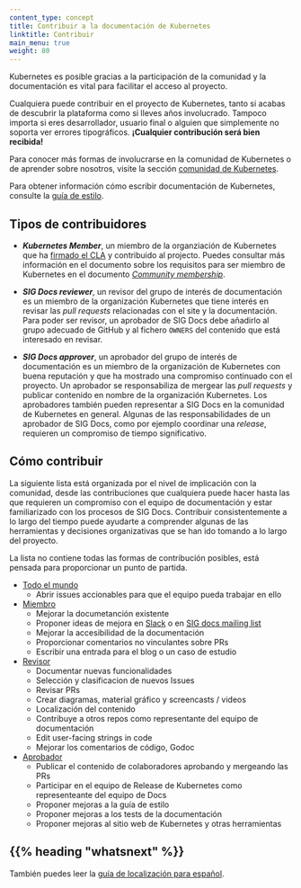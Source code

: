 ```yaml
---
content_type: concept
title: Contribuir a la documentación de Kubernetes
linktitle: Contribuir
main_menu: true
weight: 80
---
```


<!-- overview -->

Kubernetes es posible gracias a la participación de la comunidad y la
documentación es vital para facilitar el acceso al proyecto.

Cualquiera puede contribuir en el proyecto de Kubernetes, tanto si acabas de
descubrir la plataforma como si lleves años involucrado. Tampoco importa si
eres desarrollador, usuario final o alguien que simplemente no soporta ver
errores tipográficos. **¡Cualquier contribución será bien recibida!**

Para conocer más formas de involucrarse en la comunidad de Kubernetes o de
aprender sobre nosotros, visite la sección [comunidad de Kubernetes](/community/).

Para obtener información cómo escribir documentación de Kubernetes,
consulte la [guía de estilo](/docs/contribute/style/style-guide/).

<!-- body -->

## Tipos de contribuidores

- _**Kubernetes Member**_, un miembro de la organziación de Kubernetes que ha
  [firmado el CLA](/docs/contribute/start#sign-the-cla) y contribuido al projecto.
  Puedes consultar más información en el documento sobre los requisitos para ser
  miembro de Kubernetes en el documento _[Community membership](https://github.com/kubernetes/community/blob/master/community-membership.md)_.

- _**SIG Docs reviewer**_, un revisor del grupo de interés de documentación es
  un miembro de la organización Kubernetes que tiene interés en revisar las
  _pull requests_ relacionadas con el site y la documentación. Para poder ser
  revisor, un aprobador de SIG Docs debe añadirlo al grupo adecuado de GitHub y
  al fichero `OWNERS` del contenido que está interesado en revisar.

- _**SIG Docs approver**_, un aprobador del grupo de interés de documentación
  es un miembro de la organización de Kubernetes con buena reputación y que ha
  mostrado una compromiso continuado con el proyecto.
  Un aprobador se responsabiliza de mergear las _pull requests_ y publicar
  contenido en nombre de la organización Kubernetes. Los aprobadores también
  pueden representar a SIG Docs en la comunidad de Kubernetes en general.
  Algunas de las responsabilidades de un aprobador de SIG Docs, como por ejemplo
  coordinar una _release_, requieren un compromiso de tiempo significativo.

## Cómo contribuir

La siguiente lista está organizada por el nivel de implicación con la comunidad,
desde las contribuciones que cualquiera puede hacer hasta las que requieren un
compromiso con el equipo de documentación y estar familiarizado con los procesos
de SIG Docs. Contribuir consistentemente a lo largo del tiempo puede ayudarte a
comprender algunas de las herramientas y decisiones organizativas que se han ido
tomando a lo largo del proyecto.

La lista no contiene todas las formas de contribución posibles, está pensada
para proporcionar un punto de partida.

- [Todo el mundo](/docs/contribute/start/)
  - Abrir issues accionables para que el equipo pueda trabajar en ello
- [Miembro](/docs/contribute/start/)
  - Mejorar la documetanción existente
  - Proponer ideas de mejora en [Slack](http://slack.k8s.io/) o en [SIG docs mailing list](https://groups.google.com/forum/#!forum/kubernetes-sig-docs)
  - Mejorar la accesibilidad de la documentación
  - Proporcionar comentarios no vinculantes sobre PRs
  - Escribir una entrada para el blog o un caso de estudio
- [Revisor](/docs/contribute/intermediate/)
  - Documentar nuevas funcionalidades
  - Selección y clasificacion de nuevos Issues
  - Revisar PRs
  - Crear diagramas, material gráfico y screencasts / videos
  - Localización del contenido
  - Contribuye a otros repos como representante del equipo de documentación
  - Edit user-facing strings in code
  - Mejorar los comentarios de código, Godoc
- [Aprobador](/docs/contribute/advanced/)
  - Publicar el contenido de colaboradores aprobando y mergeando las PRs
  - Participar en el equipo de Release de Kubernetes como representeante del equipo de Docs
  - Proponer mejoras a la guía de estilo
  - Proponer mejoras a los tests de la documentación
  - Proponer mejoras al sitio web de Kubernetes y otras herramientas


## {{% heading "whatsnext" %}}

También puedes leer la
[guía de localización para español](/es/docs/contribute/localization_es/).
